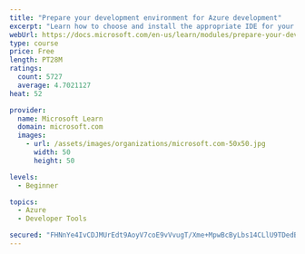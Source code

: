 ```yaml
---
title: "Prepare your development environment for Azure development"
excerpt: "Learn how to choose and install the appropriate IDE for your requirements to help you build, deploy, monitor, and scale cloud-hosted solutions."
webUrl: https://docs.microsoft.com/en-us/learn/modules/prepare-your-dev-environment-for-azure-development/
type: course
price: Free
length: PT28M
ratings:
  count: 5727
  average: 4.7021127
heat: 52

provider:
  name: Microsoft Learn
  domain: microsoft.com
  images:
    - url: /assets/images/organizations/microsoft.com-50x50.jpg
      width: 50
      height: 50

levels:
  - Beginner

topics:
  - Azure
  - Developer Tools

secured: "FHNnYe4IvCDJMUrEdt9AoyV7coE9vVvugT/Xme+MpwBcByLbs14CLlU9TDedBqaJEo2hhVlpD9/6dVUKoSao29PECKLTNvIn1gs9KaHeFh+Eo690i1BOEuEp8UJt3k/9O6OTRTdFmbrSMr9K/lkz/MpJi40fcRnhWnzkpw7Iz1rd8Gt5u2HxYJa6ZB571l/USl0uAIORm4A5Is1K1fAUuBB0LbkmQcNGEz9nxUNGuMdN73wr+2gusgNs2FUDI9NzrwcxfJCumoc09ORURbRDWiAf5uNCsb2NoMzLnMeWfXQy0Tl3L8Y01XF6rWsJLBOAgNJuo+b83OfHSEnXtLAl6jAd9a7NcnqkjnIlB0Nchx4iJmoEjmidcSlg75u/0zCnggcFEjridFvMMDozN9D/v6hJMc19VqobyPZzLxdGrQI=;3lZggE+pV9wBiYejpo1bOA=="
---
```


